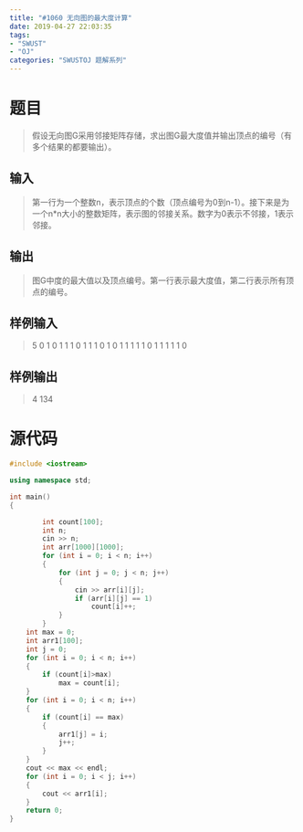 ```yaml
---
title: "#1060 无向图的最大度计算"
date: 2019-04-27 22:03:35
tags:
- "SWUST"
- "OJ"
categories: "SWUSTOJ 题解系列"
---
```


# 题目

> 假设无向图G采用邻接矩阵存储，求出图G最大度值并输出顶点的编号（有多个结果的都要输出）。

<!-- more -->

## 输入

> 第一行为一个整数n，表示顶点的个数（顶点编号为0到n-1）。接下来是为一个n*n大小的整数矩阵，表示图的邻接关系。数字为0表示不邻接，1表示邻接。

## 输出

> 图G中度的最大值以及顶点编号。第一行表示最大度值，第二行表示所有顶点的编号。

## 样例输入

> 5 
0 1 0 1 1 
1 0 1 1 1 
0 1 0 1 1 
1 1 1 0 1 
1 1 1 1 0

## 样例输出

> 4
134

# 源代码

```cpp
#include <iostream>

using namespace std;

int main()
{

		int count[100];
		int n;
		cin >> n;
		int arr[1000][1000];
		for (int i = 0; i < n; i++)
		{
			for (int j = 0; j < n; j++)
			{
				cin >> arr[i][j];
				if (arr[i][j] == 1)
					count[i]++;
			}
		}
	int max = 0;
	int arr1[100];
	int j = 0;
	for (int i = 0; i < n; i++)
	{
		if (count[i]>max)
			max = count[i];
	}
	for (int i = 0; i < n; i++)
	{
		if (count[i] == max)
		{
			arr1[j] = i;
			j++;
		}
	}
	cout << max << endl;
	for (int i = 0; i < j; i++)
	{
		cout << arr1[i];
	}
	return 0;
}
```
